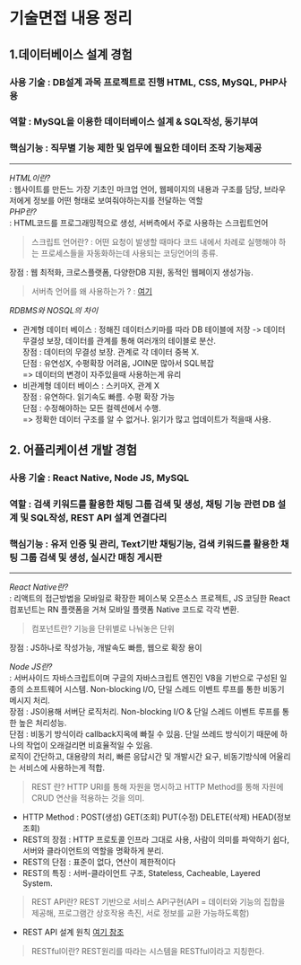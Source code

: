# 기술면접 내용 정리

## 1.데이터베이스 설계 경험
### 사용 기술 : DB설계 과목 프로젝트로 진행 HTML, CSS, MySQL, PHP사용
### 역할 : MySQL을 이용한 데이터베이스 설계 & SQL작성, 동기부여
### 핵심기능 : 직무별 기능 제한 및 업무에 필요한 데이터 조작 기능제공
--------------------------------------------
*HTML이란?*<br>
: 웹사이트를 만든느 가장 기초인 마크업 언어, 웹페이지의 내용과 구조를 담당, 브라우저에게 정보를 어떤 형태로 보여줘야하는지를 전달하는 역할<br/>
*PHP란?*<br>
: HTML코드를 프로그래밍적으로 생성, 서버측에서 주로 사용하는 스크립트언어<br>
>스크립트 언어란? : 어떤 요청이 발생할 때마다 코드 내에서 차례로 실행해야 하는 프로세스들을 자동화하는데 사용되는 코딩언어의 종류.<br/>

장점 : 웹 최적화, 크로스플랫폼, 다양한DB 지원, 동적인 웹페이지 생성가능.<br>
> 서버측 언어를 왜 사용하는가 ? : <a href = https://opentutorials.org/course/3018/5117> 여기 </a><br>

*RDBMS와 NOSQL의 차이* <br>
* 관계형 데이터 베이스 : 정해진 데이터스키마를 따라 DB 테이블에 저장 -> 데이터 무결성 보장, 데이터를 관계를 통해 여러개의 테이블로 분산.<br>
장점 : 데이터의 무결성 보장. 관계로 각 데이터 중복 X.<br>
단점 : 유연성X, 수평확장 어려움, JOIN문 많아서 SQL복잡<br>
=> 데이터의 변경이 자주있을때 사용하는게 유리<br>
* 비관계형 데이터 베이스 : 스키마X, 관계 X<br>
장점 : 유연하다. 읽기속도 빠름. 수평 확장 가능<br>
단점 : 수정해야하는 모든 컬렉션에서 수행.<br>
=> 정확한 데이터 구조를 알 수 없거나. 읽기가 많고 업데이트가 적을때 사용.<br>

## 2. 어플리케이션 개발 경험
### 사용 기술 : React Native, Node JS, MySQL
### 역할 : 검색 키워드를 활용한 채팅 그룹 검색 및 생성, 채팅 기능 관련 DB 설계 및 SQL작성, REST API 설계 연결다리
### 핵심기능 : 유저 인증 및 관리, Text기반 채팅기능, 검색 키워드를 활용한 채팅 그룹 검색 및 생성, 실시간 매칭 게시판
--------------------------------------------------------------------------------
*React Native란?*<br>
: 리액트의 접근방법을 모바일로 확장한 페이스북 오픈소스 프로젝트, JS 코딩한 React 컴포넌트는 RN 플랫폼을 거쳐 모바일 플랫폼 Native 코드로 각각 변환.<br>
> 컴포넌트란? 기능을 단위별로 나눠놓은 단위 <br>

장점 :  JS하나로 작성가능, 개발속도 빠름, 웹으로 확장 용이

*Node JS란?*<br>
: 서버사이드 자바스크립트이며 구글의 자바스크립트 엔진인 V8을 기반으로 구성된 일종의 소프트웨어 시스템. Non-blocking I/O, 단일 스레드 이벤트 루프를 통한 비동기 메시지 처리.<br>
장점 : JS이용해 서버단 로직처리. Non-blocking I/O & 단일 스레드 이벤트 루프를 통한 높은 처리성능.<br>
단점 : 비동기 방식이라 callback지옥에 빠질 수 있음. 단일 쓰레드 방식이기 때문에 하나의 작업이 오래걸리면 비효율적일 수 있음.<br>
로직이 간단하고, 대용량의 처리, 빠른 응답시간 및 개발시간 요구, 비동기방식에 어울리는 서비스에 사용하는게 적합.<br>
> REST 란? HTTP URI를 통해 자원을 명시하고  HTTP Method를 통해 자원에 CRUD 연산을 적용하는 것을 의미.
* HTTP Method : POST(생성) GET(조회) PUT(수정) DELETE(삭제) HEAD(정보조회)<br>
* REST의 장점 : HTTP 프로토콜 인프라 그대로 사용, 사람이 의미를 파악하기 쉽다, 서버와 클라이언트의 역할을 명확하게 분리.<br>
* REST의 단점 : 표준이 없다, 연산이 제한적이다<br>
* REST의 특징 : 서버-클라이언트 구조, Stateless, Cacheable, Layered System.<br>
> REST API란? REST 기반으로 서비스 API구현(API = 데이터와 기능의 집합을 제공해, 프로그램간 상호작용 촉진, 서로 정보를 교환 가능하도록함)<br>
* REST API 설계 원칙 <a href = https://gmlwjd9405.github.io/2018/09/21/rest-and-restful.html>여기 참조 </a>
> RESTful이란? REST원리를 따라는 시스템을 RESTful이라고 지칭한다.
